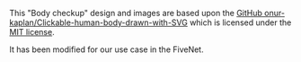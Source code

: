 This "Body checkup" design and images are based upon the [GitHub onur-kaplan/Clickable-human-body-drawn-with-SVG](https://github.com/onur-kaplan/Clickable-human-body-drawn-with-SVG) which is licensed under the [MIT license](https://github.com/HamadaFMahdi/vue-body-part-selector#license-mit).

It has been modified for our use case in the FiveNet.
